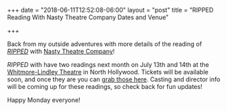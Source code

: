 +++
date = "2018-06-11T12:52:08-06:00"
layout = "post"
title = "RIPPED Reading With Nasty Theatre Company Dates and Venue"

+++

Back from my outside adventures with more details of the reading of [*RIPPED*](https://newplayexchange.org/plays/70552/ripped) with [Nasty Theatre Company](https://www.nastytheatrecompany.com/)! 

*RIPPED* with have two readings next month on July 13th and 14th at the [Whitmore-Lindley Theatre](https://whitmorelindleytheatrecenter.com/) in North Hollywood. Tickets will be available soon, and once they are you can [grab those here](https://www.nastytheatrecompany.com/tickets). Casting and director info will be coming up for these readings, so check back for fun updates!

Happy Monday everyone!